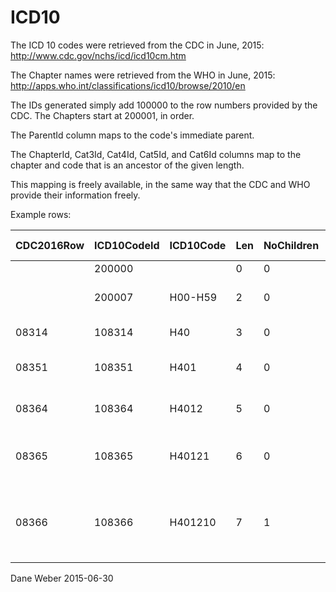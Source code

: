 # ICD10

The ICD 10 codes were retrieved from the CDC in June, 2015:
http://www.cdc.gov/nchs/icd/icd10cm.htm

The Chapter names were retrieved from the WHO in June, 2015:
http://apps.who.int/classifications/icd10/browse/2010/en

The IDs generated simply add 100000 to the row numbers provided by the CDC. The Chapters start at 200001, in order.

The ParentId column maps to the code's immediate parent.

The ChapterId, Cat3Id, Cat4Id, Cat5Id, and Cat6Id columns map to the chapter and code that is an ancestor of the given length.

This mapping is freely available, in the same way that the CDC and WHO provide their information freely.

Example rows:

|CDC2016Row|ICD10CodeId|ICD10Code|Len|NoChildren|Limited Description                                |Full Description                                   |Parent  |Chapter |Cat3|Cat4 |Cat5  |Cat6   |ParentId|ChapterId|Cat3Id |Cat4Id |Cat5Id |Cat6Id |
|----------|-----------|---------|---|----------|---------------------------------------------------|---------------------------------------------------|--------|--------|----|-----|------|-------|--------|---------|-------|-------|-------|-------|
|          |200000     |         |0  |0         |                                                   |                                                   |        |        |    |     |      |       |        |         |       |       |       |       |
|          |200007     |H00-H59  |2  |0         |Diseases of the eye and adnexa                     |Diseases of the eye and adnexa                     |        |        |    |     |      |       |200000  |         |       |       |       |       |
|08314     |108314     |H40      |3  |0         |Glaucoma                                           |Glaucoma                                           |H00-H59 |H00-H59 |    |     |      |       |200007  |200007   |       |       |       |       |
|08351     |108351     |H401     |4  |0         |Open-angle glaucoma                                |Open-angle glaucoma                                |H40     |H00-H59 |H40 |     |      |       |108314  |200007   |108314 |       |       |       |
|08364     |108364     |H4012    |5  |0         |Low-tension glaucoma                               |Low-tension glaucoma                               |H401    |H00-H59 |H40 |H401 |      |       |108351  |200007   |108314 |108351 |       |       |
|08365     |108365     |H40121   |6  |0         |Low-tension glaucoma, right eye                    |Low-tension glaucoma, right eye                    |H4012   |H00-H59 |H40 |H401 |H4012 |       |108364  |200007   |108314 |108351 |108364 |       |
|08366     |108366     |H401210  |7  |1         |Low-tension glaucoma, right eye, stage unspecified |Low-tension glaucoma, right eye, stage unspecified |H40121  |H00-H59 |H40 |H401 |H4012 |H40121 |108365  |200007   |108314 |108351 |108364 |108365 |

Dane Weber
2015-06-30